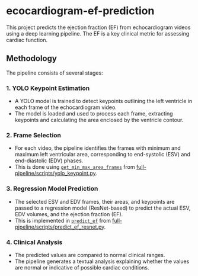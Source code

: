 # ecocardiogram-ef-prediction

This project predicts the ejection fraction (EF) from echocardiogram videos using a deep learning pipeline. The EF is a key clinical metric for assessing cardiac function.

## Methodology

The pipeline consists of several stages:

### 1. YOLO Keypoint Estimation

- A YOLO model is trained to detect keypoints outlining the left ventricle in each frame of the echocardiogram video.
- The model is loaded and used to process each frame, extracting keypoints and calculating the area enclosed by the ventricle contour.

### 2. Frame Selection

- For each video, the pipeline identifies the frames with minimum and maximum left ventricular area, corresponding to end-systolic (ESV) and end-diastolic (EDV) phases.
- This is done using [`get_min_max_area_frames`](full-pipeline/scripts/yolo_keypoint.py) from [full-pipeline/scripts/yolo_keypoint.py](full-pipeline/scripts/yolo_keypoint.py).

### 3. Regression Model Prediction

- The selected ESV and EDV frames, their areas, and keypoints are passed to a regression model (ResNet-based) to predict the actual ESV, EDV volumes, and the ejection fraction (EF).
- This is implemented in [`predict_ef`](full-pipeline/scripts/predict_ef_resnet.py) from [full-pipeline/scripts/predict_ef_resnet.py](full-pipeline/scripts/predict_ef_resnet.py).

### 4. Clinical Analysis

- The predicted values are compared to normal clinical ranges.
- The pipeline generates a textual analysis explaining whether the values are normal or indicative of possible cardiac conditions.
